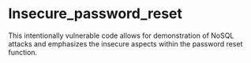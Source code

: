 # Insecure_password_reset
This intentionally vulnerable code allows for demonstration of NoSQL attacks and emphasizes the insecure aspects within the password reset function.
